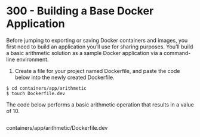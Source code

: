 # 300 - Building a Base Docker Application

Before jumping to exporting or saving Docker containers and images, you first need to build an application you’ll use for sharing purposes. You’ll build a basic arithmetic solution as a sample Docker application via a command-line environment.

1. Create a file for your project named Dockerfile, and paste the code below into the newly created Dockerfile.

```
$ cd containers/app/arithmetic
$ touch Dockerfile.dev
```

The code below performs a basic arithmetic operation that results in a value of 10.

```

```
containers/app/arithmetic/Dockerfile.dev
